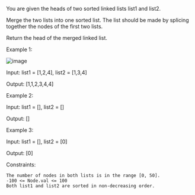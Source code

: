 

You are given the heads of two sorted linked lists list1 and list2.

Merge the two lists into one sorted list. The list should be made by splicing together the nodes of the first two lists.

Return the head of the merged linked list.

 

Example 1:

![image](https://github.com/user-attachments/assets/70d3393a-e1b5-4e71-a0b1-7eaf8ce39cc5)

Input: list1 = [1,2,4], list2 = [1,3,4]

Output: [1,1,2,3,4,4]

Example 2:

Input: list1 = [], list2 = []

Output: []

Example 3:

Input: list1 = [], list2 = [0]

Output: [0]

 

Constraints:

    The number of nodes in both lists is in the range [0, 50].
    -100 <= Node.val <= 100
    Both list1 and list2 are sorted in non-decreasing order.

